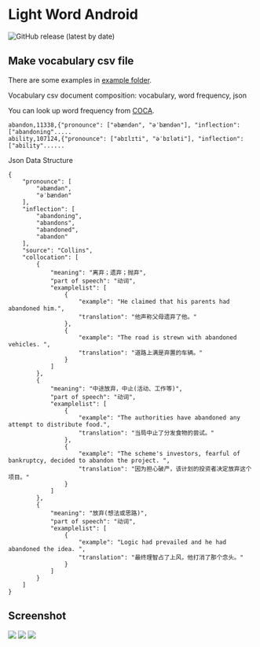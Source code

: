 # Light Word Android

![GitHub release (latest by date)](https://img.shields.io/github/v/release/shiroyk/LightWordAndroid)<br/>

## Make vocabulary csv file
There are some examples in [example folder](https://github.com/shiroyk/LightWordAndroid/tree/master/example).

Vocabulary csv document composition: 
vocabulary, word frequency, json

You can look up word frequency from [COCA](https://corpus.byu.edu/coca/).
```
abandon,11338,{"pronounce": ["əbændən", "əˈbændən"], "inflection": ["abandoning"..... 
ability,107124,{"pronounce": ["əbɪlɪti", "əˈbɪləti"], "inflection": ["ability"......
```
Json Data Structure
```
{
    "pronounce": [
        "əbændən",
        "əˈbændən"
    ],
    "inflection": [
        "abandoning",
        "abandons",
        "abandoned",
        "abandon"
    ],
    "source": "Collins",
    "collocation": [
        {
            "meaning": "离弃；遗弃；抛弃",
            "part of speech": "动词",
            "examplelist": [
                {
                    "example": "He claimed that his parents had abandoned him.",
                    "translation": "他声称父母遗弃了他。"
                },
                {
                    "example": "The road is strewn with abandoned vehicles. ",
                    "translation": "道路上满是弃置的车辆。"
                }
            ]
        },
        {
            "meaning": "中途放弃，中止(活动、工作等)",
            "part of speech": "动词",
            "examplelist": [
                {
                    "example": "The authorities have abandoned any attempt to distribute food.",
                    "translation": "当局中止了分发食物的尝试。"
                },
                {
                    "example": "The scheme's investors, fearful of bankruptcy, decided to abandon the project. ",
                    "translation": "因为担心破产，该计划的投资者决定放弃这个项目。"
                }
            ]
        },
        {
            "meaning": "放弃(想法或思路)",
            "part of speech": "动词",
            "examplelist": [
                {
                    "example": "Logic had prevailed and he had abandoned the idea. ",
                    "translation": "最终理智占了上风，他打消了那个念头。"
                }
            ]
        }
    ]
}
```

## Screenshot
![](screenshot/Screenshot_1.png)
![](screenshot/Screenshot_2.png)
![](screenshot/Screenshot_3.png)
